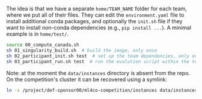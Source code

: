 
The idea is that we have a separate `home/TEAM_NAME` folder for each team, where we put all of their files. They can edit the `environment.yaml` file to install additional conda packages, and optionally the `init.sh` file if they want to install non-conda dependencies (e.g., `pip install ...`). A minimal example is in `home/test/`.

```bash
source 00_compute_canada.sh
sh 01_singularity_build.sh  # build the image, only once
sh 02_participant_init.sh test  # set up the team dependencies, only once per team. Internet access.
sh 03_participant_run.sh test  # run the evalution script within the team's environment. No internet access.
```

Note: at the moment the `data/instances` directory is absent from the repo. On the competition's cluster it can be recovered using a symlink:
```bash
ln -s /project/def-sponsor00/ml4co-competition/instances data/instances
```
